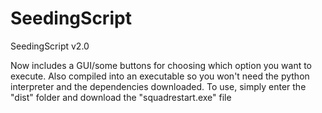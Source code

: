 # SeedingScript
SeedingScript v2.0 

Now includes a GUI/some buttons for choosing which option you want to execute. Also compiled into an executable so you won't need the python interpreter and the dependencies downloaded. To use, simply enter the "dist" folder and download the "squadrestart.exe" file
